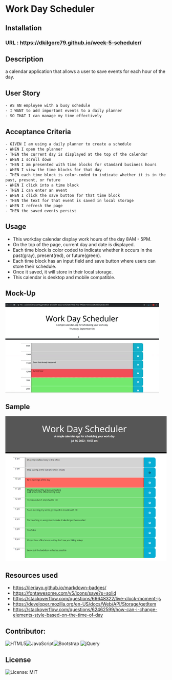 
# Work Day Scheduler

## Installation
### URL : https://dkilgore79.github.io/week-5-scheduler/

## Description
a calendar application that allows a user to save events for each hour of the day.

## User Story
```
- AS AN employee with a busy schedule
- I WANT to add important events to a daily planner
- SO THAT I can manage my time effectively
```

## Acceptance Criteria
```
- GIVEN I am using a daily planner to create a schedule
- WHEN I open the planner
- THEN the current day is displayed at the top of the calendar
- WHEN I scroll down
- THEN I am presented with time blocks for standard business hours
- WHEN I view the time blocks for that day
- THEN each time block is color-coded to indicate whether it is in the past, present, or future
- WHEN I click into a time block
- THEN I can enter an event
- WHEN I click the save button for that time block
- THEN the text for that event is saved in local storage
- WHEN I refresh the page
- THEN the saved events persist
```

## Usage
- This workday calendar display work hours of the day 8AM - 5PM.
- On the top of the page, current day and date is displayed.
- Each time block is color coded to indicate whether it occurs in the past(gray), present(red), or future(green).
- Each time block has an input field and save button where users can store their schedule.
- Once it saved, it will store in their local storage.
- This calendar is desktop and mobile compatible.

## Mock-Up
![](/assets/images/05-third-party-apis-homework-demo.gif)

## Sample
![](/assets/images/Sample.png)

## Resources used
- https://ileriayo.github.io/markdown-badges/
- https://fontawesome.com/v5/icons/save?s=solid
- https://stackoverflow.com/questions/66648322/live-clock-moment-js
- https://developer.mozilla.org/en-US/docs/Web/API/Storage/getItem
- https://stackoverflow.com/questions/62462599/how-can-i-change-elements-style-based-on-the-time-of-day

## Contributor:

![HTML5](https://img.shields.io/badge/html5-%23E34F26.svg?style=for-the-badge&logo=html5&logoColor=white)![JavaScript](https://img.shields.io/badge/javascript-%23323330.svg?style=for-the-badge&logo=javascript&logoColor=%23F7DF1E)![Bootstrap](https://img.shields.io/badge/bootstrap-%23563D7C.svg?style=for-the-badge&logo=bootstrap&logoColor=white)
![jQuery](https://img.shields.io/badge/jquery-%230769AD.svg?style=for-the-badge&logo=jquery&logoColor=white)

## License
![License: MIT](https://img.shields.io/badge/License-MIT-yellow.svg)